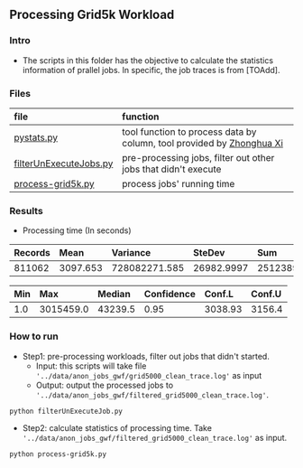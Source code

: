 ## Processing Grid5k Workload

### Intro
- The scripts in this folder has the objective to calculate the statistics information of prallel jobs. In specific, the job traces is from [TOAdd].

### Files
|file| function|
|:---|:--------|
|[pystats.py](./pystats.py)| tool function to process data by column, tool provided by [Zhonghua Xi](https://github.com/xizhonghua/pystats)|
|[filterUnExecuteJobs.py](./filterUnExecuteJobs.py)| pre-processing jobs, filter out other jobs that didn't execute|
|[process-grid5k.py](./process-grid5k.py)| process jobs' running time|


### Results
- Processing time (In seconds)

|Records| Mean| Variance| SteDev| Sum|
|:------|:------|:------|:------|:------|
|811062| 3097.653| 728082271.585| 26982.9997| 2512389038.0|


Min| Max| Median| Confidence| Conf.L| Conf.U|
|:------|:------|:------|:------|:------|:------|
| 1.0| 3015459.0| 43239.5|0.95| 3038.93| 3156.4|

### How to run
- Step1: pre-processing workloads, filter out jobs that didn't started. 
  - Input: this scripts will take file `'../data/anon_jobs_gwf/grid5000_clean_trace.log'` as input
  - Output: output the processed jobs to `'../data/anon_jobs_gwf/filtered_grid5000_clean_trace.log'`.

```
python filterUnExecuteJob.py
```

- Step2: calculate statistics of processing time. Take `'../data/anon_jobs_gwf/filtered_grid5000_clean_trace.log'` as input.

```
python process-grid5k.py
